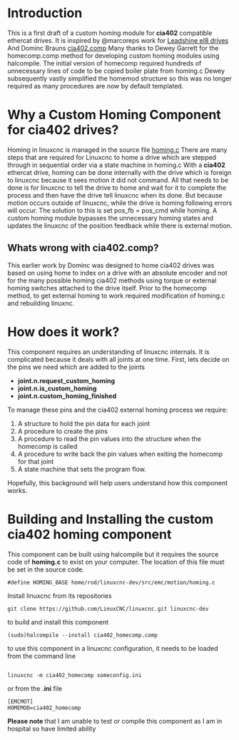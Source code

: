 # Introduction
This is a first draft of a custom homing module for **cia402** compatible ethercat drives.
It is inspired by @marcoreps work for [Leadshine el8 drives](https://github.com/marcoreps/linuxcnc_leadshine_EL8)
And Dominc Brauns [cia402.comp](https://github.com/dbraun1981/hal-cia402)
Many thanks to Dewey Garrett for the homecomp.comp method for developing custom homing modules using halcompile.
The initial version of homecomp required hundreds of unnecessary lines of code to be copied boiler plate from homing.c
Dewey subsequently vastly simplified the homemod structure so this was no longer required as many procedures are now by default templated.
# Why a Custom Homing Component for cia402 drives?
Homing in linuxcnc is managed in the source file [homing.c](https://github.com/LinuxCNC/linuxcnc/blob/master/src/emc/motion/homing.c)
There are many steps that are required for Linuxcnc to home a drive which are stepped through in sequential order via a state machine in homing.c
With a **cia402** ethercat drive, homing can be done internally with the drive which is foreign to linuxcnc because it sees motion it did not command.
All that needs to be done is for linuxcnc to tell the drive to home and wait for it to complete the process and then have the drive tell linuxcnc when its done.
But because motion occurs outside of linuxcnc, while the drive is homing following errors will occur. The solution to this is set pos_fb = pos_cmd while homing.
A custom homing module bypasses the unnecessary homing states and updates the linuxcnc of the position feedback while there is external motion.
## Whats wrong with cia402.comp?
This earlier work by Dominc was designed to home  cia402 drives was based on using home to index on a drive with an absolute encoder and not for the many possible homing cia402 methods 
using torque or external homing switches attached to the drive itself. Prior to the homecomp method, to get external homing to work required modification of homing.c and rebuilding linuxnc.
# How does it work?
This component requires an understanding of linuxcnc internals. It is complicated because it deals with all joints at one time. First, lets decide on the pins we need which are added to the joints
   - **joint.n.request_custom_homing**
   - **joint.n.is_custom_homing**
   - **joint.n.custom_homing_finished**

To manage these pins and the cia402 external homing process we require:
1. A structure to hold the pin data for each joint
2. A procedure to create the pins
3. A procedure to read the pin values into the structure when the homecomp is called
4. A procedure to write back the pin values when exiting the homecomp for that joint
5. A state machine that sets the program flow.

Hopefully, this background will help users understand how this component works.

# Building and Installing the custom cia402 homing component
This component can be built using halcompile but it requires the source code of **homing.c** to exist on your computer. The location of this file must be set in the source code.
```
#define HOMING_BASE home/rod/linuxcnc-dev/src/emc/motion/homing.c
```
Install linuxcnc from its repositories
```
git clone https://github.com/LinuxCNC/linuxcnc.git linuxcnc-dev
```
to build and install this component
```
(sudo)halcompile --install cia402_homecomp.comp
```
to use this component in a linuxcnc configuration, it needs to be loaded from the command line
```

linuxcnc -m cia402_homecomp someconfig.ini
```
or from the **.ini** file
```
[EMCMOT]
HOMEMOD=cia402_homecomp
```
**Please note** that I am unable to test or compile this component as I am in hospital so have limited ability
